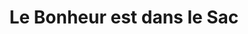 ---
title: "Le Bonheur est dans le Sac"
url: /la-grande-motte/le-bonheur-est-dans-le-sac/
shop: cuir
---